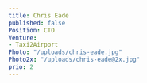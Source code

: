 ```yaml
---
title: Chris Eade
published: false
Position: CTO
Venture:
- Taxi2Airport
Photo: "/uploads/chris-eade.jpg"
Photo2x: "/uploads/chris-eade@2x.jpg"
prio: 2
---
```


